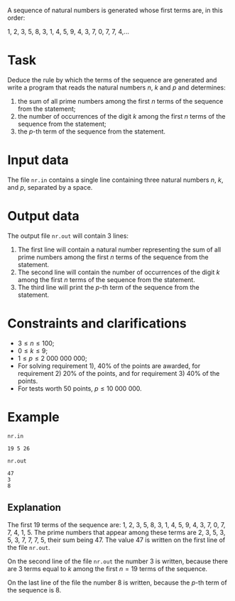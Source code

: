 
A sequence of natural numbers is generated whose first terms are, in this order:

$1$, $2$, $3$, $5$, $8$, $3$, $1$, $4$, $5$, $9$, $4$, $3$, $7$, $0$, $7$, $7$, $4$,...

# Task

Deduce the rule by which the terms of the sequence are generated and write a program that reads the natural numbers $n$, $k$ and $p$ and determines:

1. the sum of all prime numbers among the first $n$ terms of the sequence from the statement;
2. the number of occurrences of the digit $k$ among the first $n$ terms of the sequence from the statement;
3. the $p$-th term of the sequence from the statement.

# Input data

The file `nr.in` contains a single line containing three natural numbers $n$, $k$, and $p$, separated by a space.

# Output data

The output file `nr.out` will contain $3$ lines:

1. The first line will contain a natural number representing the sum of all prime numbers among the first $n$ terms of the sequence from the statement.
2. The second line will contain the number of occurrences of the digit $k$ among the first $n$ terms of the sequence from the statement.
3. The third line will print the $p$-th term of the sequence from the statement.

# Constraints and clarifications

* $3 \leq n \leq 100$;
* $0 \leq k \leq 9$;
* $1 \leq p \leq 2\ 000\ 000\ 000$;
* For solving requirement 1), 40% of the points are awarded, for requirement 2) 20% of the points, and for requirement 3) 40% of the points.
* For tests worth $50$ points, $p \leq 10\ 000\ 000$.

# Example

`nr.in`
```
19 5 26
```

`nr.out`
```
47
3
8
```

## Explanation

The first $19$ terms of the sequence are: $1$, $2$, $3$, $5$, $8$, $3$, $1$, $4$, $5$, $9$, $4$, $3$, $7$, $0$, $7$, $7$, $4$, $1$, $5$. The prime numbers that appear among these terms are $2$, $3$, $5$, $3$, $5$, $3$, $7$, $7$, $7$, $5$, their sum being $47$. The value $47$ is written on the first line of the file `nr.out`.

On the second line of the file `nr.out` the number $3$ is written, because there are $3$ terms equal to $k$ among the first $n = 19$ terms of the sequence.

On the last line of the file the number $8$ is written, because the $p$-th term of the sequence is $8$.

```
